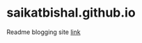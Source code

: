 # saikatbishal.github.io
Readme blogging site
[link](https://github.com/saikatbishal/saikatbishal.github.io/javascript.md)
